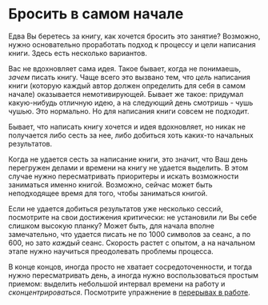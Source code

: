 
# Бросить в самом начале

Едва Вы беретесь за книгу, как хочется бросить это занятие?  Возможно,
нужно основательно проработать подход к процессу и цели написания
книги.  Здесь есть несколько вариантов.

Вас не вдохновляет сама идея.  Такое бывает, когда не понимаешь,
*зачем* писать книгу.  Чаще всего это вызвано тем, что *цель*
написания книги (которую каждый автор должен определить для себя в
самом начале) оказывается немотивирующей.  Бывает же такое: придумал
какую-нибудь отличную идею, а на следующий день смотришь - чушь
чушью.  Это нормально.  Но для написания книги совсем не подходит.

Бывает, что написать книгу хочется и идея вдохновляет, но никак не
получается либо сесть за нее, либо добиться хоть каких-то начальных
результатов.

Когда не удается сесть за написание книги, это значит, что Ваш день
перегружен делами и времени на книгу не удается выделить.  В этом
случае нужно пересматривать приоритеры и искать возможности заниматься
именно книгой.  Возможно, сейчас может быть неподходящее время для
того, чтобы заниматься книгой.

Если не удается добиться результатов уже несколько сессий, посмотрите
на свои достижения критически: не установили ли Вы себе слишком
высокую планку?  Может быть, для начала вполне замечательно, что
удается писать не по 1000 символов за сеанс, а по 600, но зато
*каждый* сеанс.  Скорость растет с опытом, а на начальном этапе нужно
научиться преодолевать проблемы процесса.

В конце концов, иногда просто не хватает сосредоточенности, и тогда
нужно пересматривать день, а иногда нужно воспользоваться простым
приемом: выделить небольшой интервал времени на работу и
*сконцентрироваться*.  Посмотрите упражнение в [перерывах в
работе](breaks.md).
